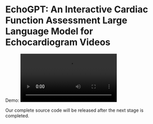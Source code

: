 # EchoGPT: An Interactive Cardiac Function Assessment Large Language Model for Echocardiogram Videos

Demo:
![EchoGPT_demo.mp4](https://github.com/zhuqh19/EchoGPT/blob/main/EchoGPT_demo.mp4)

Our complete source code will be released after the next stage is completed.
